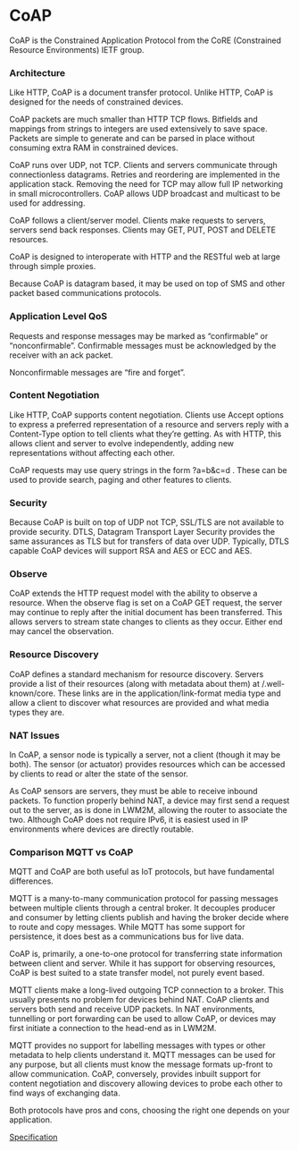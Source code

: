 # CoAP

CoAP is the Constrained Application Protocol from the CoRE (Constrained
Resource Environments) IETF group.

### Architecture

Like HTTP, CoAP is a document transfer protocol. Unlike HTTP, CoAP is designed
for the needs of constrained devices.

CoAP packets are much smaller than HTTP TCP flows. Bitfields and mappings from
strings to integers are used extensively to save space. Packets are simple to
generate and can be parsed in place without consuming extra RAM in constrained
devices.

CoAP runs over UDP, not TCP. Clients and servers communicate through
connectionless datagrams. Retries and reordering are implemented in the
application stack. Removing the need for TCP may allow full IP networking
in small microcontrollers. CoAP allows UDP broadcast and multicast to be
used for addressing.

CoAP follows a client/server model. Clients make requests to servers, servers
send back responses. Clients may GET, PUT, POST and DELETE resources.

CoAP is designed to interoperate with HTTP and the RESTful web at large
through simple proxies.

Because CoAP is datagram based, it may be used on top of SMS and other packet
based communications protocols.

### Application Level QoS

Requests and response messages may be marked as “confirmable” or
“nonconfirmable”. Confirmable messages must be acknowledged by the receiver
with an ack packet.

Nonconfirmable messages are “fire and forget”.

### Content Negotiation

Like HTTP, CoAP supports content negotiation. Clients use Accept options to
express a preferred representation of a resource and servers reply with a
Content-Type option to tell clients what they’re getting. As with HTTP, this
allows client and server to evolve independently, adding new representations
without affecting each other.

CoAP requests may use query strings in the form ?a=b&c=d . These can be used
to provide search, paging and other features to clients.

### Security

Because CoAP is built on top of UDP not TCP, SSL/TLS are not available to
provide security. DTLS, Datagram Transport Layer Security provides the same
assurances as TLS but for transfers of data over UDP. Typically, DTLS capable
CoAP devices will support RSA and AES or ECC and AES.

### Observe

CoAP extends the HTTP request model with the ability to observe a resource.
When the observe flag is set on a CoAP GET request, the server may continue
to reply after the initial document has been transferred. This allows servers
to stream state changes to clients as they occur. Either end may cancel the
observation.

### Resource Discovery

CoAP defines a standard mechanism for resource discovery. Servers provide a
list of their resources (along with metadata about them) at /.well-known/core.
These links are in the application/link-format media type and allow a client
to discover what resources are provided and what media types they are.

### NAT Issues

In CoAP, a sensor node is typically a server, not a client (though it may be
both). The sensor (or actuator) provides resources which can be accessed by
clients to read or alter the state of the sensor.

As CoAP sensors are servers, they must be able to receive inbound packets.
To function properly behind NAT, a device may first send a request out to
the server, as is done in LWM2M, allowing the router to associate the two.
Although CoAP does not require IPv6, it is easiest used in IP environments
where devices are directly routable.

### Comparison MQTT vs CoAP

MQTT and CoAP are both useful as IoT protocols, but have fundamental differences.

MQTT is a many-to-many communication protocol for passing messages between
multiple clients through a central broker. It decouples producer and consumer
by letting clients publish and having the broker decide where to route and
copy messages. While MQTT has some support for persistence, it does best as a
communications bus for live data.

CoAP is, primarily, a one-to-one protocol for transferring state information
between client and server. While it has support for observing resources, CoAP
is best suited to a state transfer model, not purely event based.

MQTT clients make a long-lived outgoing TCP connection to a broker. This usually
presents no problem for devices behind NAT. CoAP clients and servers both send
and receive UDP packets. In NAT environments, tunnelling or port forwarding
can be used to allow CoAP, or devices may first initiate a connection to the
head-end as in LWM2M.

MQTT provides no support for labelling messages with types or other metadata
to help clients understand it. MQTT messages can be used for any purpose, but
all clients must know the message formats up-front to allow communication.
CoAP, conversely, provides inbuilt support for content negotiation and discovery
allowing devices to probe each other to find ways of exchanging data.

Both protocols have pros and cons, choosing the right one depends on your application.

[Specification](https://datatracker.ietf.org/doc/html/draft-ietf-core-coap)
